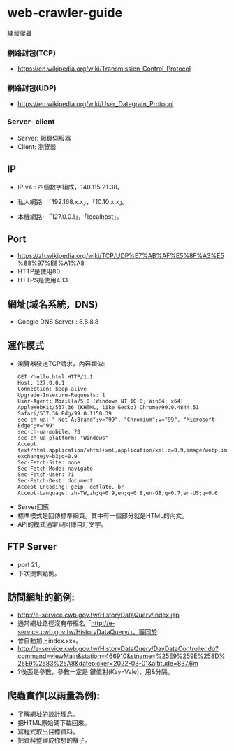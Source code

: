 # web-crawler-guide
練習爬蟲


### 網路封包(TCP)
  + https://en.wikipedia.org/wiki/Transmission_Control_Protocol

 
 ### 網路封包(UDP)
  + https://en.wikipedia.org/wiki/User_Datagram_Protocol

### Server- client
  + Server: 網頁伺服器
  + Client: 瀏覽器
## IP
  + IP v4 : 四個數字組成，140.115.21.38。

  + 私人網路: 「192.168.x.x」，「10.10.x.x」。
  + 本機網路: 「127.0.0.1」，「localhost」。
  
## Port
  + https://zh.wikipedia.org/wiki/TCP/UDP%E7%AB%AF%E5%8F%A3%E5%88%97%E8%A1%A8
  + HTTP是使用80
  + HTTPS是使用433

## 網址(域名系統，DNS)
  + Google DNS Server : 8.8.8.8


## 運作模式
  + 瀏覽器發送TCP請求，內容類似:
    ```
    GET /hello.html HTTP/1.1
    Host: 127.0.0.1
    Connection: keep-alive
    Upgrade-Insecure-Requests: 1
    User-Agent: Mozilla/5.0 (Windows NT 10.0; Win64; x64) AppleWebKit/537.36 (KHTML, like Gecko) Chrome/99.0.4844.51 Safari/537.36 Edg/99.0.1150.39
    sec-ch-ua: " Not A;Brand";v="99", "Chromium";v="99", "Microsoft Edge";v="99"
    sec-ch-ua-mobile: ?0
    sec-ch-ua-platform: "Windows"
    Accept: text/html,application/xhtml+xml,application/xml;q=0.9,image/webp,image/apng,*/*;q=0.8,application/signed-exchange;v=b3;q=0.9
    Sec-Fetch-Site: none
    Sec-Fetch-Mode: navigate
    Sec-Fetch-User: ?1
    Sec-Fetch-Dest: document
    Accept-Encoding: gzip, deflate, br
    Accept-Language: zh-TW,zh;q=0.9,en;q=0.8,en-GB;q=0.7,en-US;q=0.6
    ```
+ Server回應:
+ 標準模式是回傳標準網頁。其中有一個部分就是HTML的內文。
+ API的模式通常只回傳自訂文字。
## FTP Server
  + port 21。
  + 下次提供範例。

## 訪問網址的範例:
  + http://e-service.cwb.gov.tw/HistoryDataQuery/index.jsp
  + 通常網址路徑沒有帶檔名「http://e-service.cwb.gov.tw/HistoryDataQuery/」。等同於
  + 會自動加上index.xxx。
  + http://e-service.cwb.gov.tw/HistoryDataQuery/DayDataController.do?command=viewMain&station=466910&stname=%25E9%259E%258D%25E9%2583%25A8&datepicker=2022-03-01&altitude=837.6m
  + ?後面是參數，參數一定是 鍵值對(Key=Vale)，用&分隔。


## 爬蟲實作(以雨量為例):
  + 了解網址的設計理念。
  + 把HTML原始碼下載回來。
  + 寫程式取出目標資料。
  + 把資料整理成你想的樣子。
